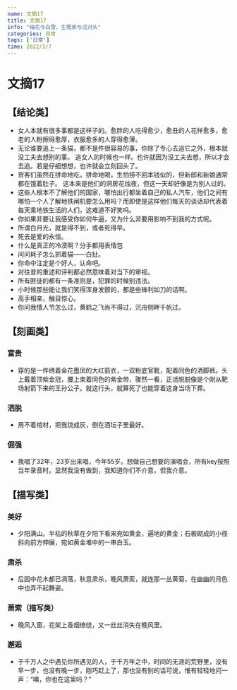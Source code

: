 ```yaml
---
name: 文摘17
title: 文摘17
info: "梅花与白雪，生冤家与活对头"
categories: 日常
tags: ['日常']
time: 2022/3/7
---
```


# 文摘17

## 【结论类】

- 女人本就有很多事都是这样子的。愈胖的人吃得愈少，愈丑的人花样愈多，愈老的人粉擦得愈厚，衣服愈多的人穿得愈薄。
- 无论谁要追上一条猫，都不是件很容易的事，你除了专心去追它之外，根本就没工夫去想别的事。
  追女人的时候也一样。也许就因为没工夫去想，所以才会去追。若是仔细想想，也许就会立刻回头了。
- 贺客们虽然在拼命地吃，拼命地喝，生怕捞不回本钱似的，但新郎和新娘通常都在饿着肚子。
  这本来是他们的洞房花烛夜，但这一天却好像是为别人过的。
- 这些人根本不了解他们的国家，哪怕出行都坐着自己的私人汽车，他们之间有哪怕一个人了解地铁闸机要怎么用吗？而即使是这样他们每天的谈话却代表着每天乘地铁生活的人们，这难道不好笑吗。
- 你如果非要让我感受你如何牛逼，又为什么非要用影响不到我的方式呢。
- 所谓白月光，就是得不到，或者死得早。
- 死去是爱的永恒。
- 什么是真正的冷漠啊？分手都用表情包
- 问问耗子怎么抓着猫——白扯。
- 你命中注定是个好人，认命吧。
- 对往昔的重述和评判都必然意味着对当下的审视。
- 所有匪徒的都有一条准则是，犯罪的时候别违法。
- 小时候那些能让我们笑得浑身发颤的，都是些锋利如刀的话啊。
- 高手相亲，触目惊心。
- 你问我情人节怎么过，黄鹤之飞尚不得过，沉舟侧畔千帆过。

## 【刻画类】

### 富贵

- 穿的是一件绣着金花墨凤的大红箭衣，一双粉底官靴，配着同色的洒脚裤。头上戴着顶紫金冠，腰上束着同色的紫金带，骤然一看，正活脱脱像是个刚从靶场射箭下来的王孙公子。就这行头，就算死了也能穿着这身当场下葬。

### 洒脱

- 用不着棺材，把我烧成灰，倒在酒坛子里最好。

### 倔强

- 我唱了32年，23岁出来唱，今年55岁。想做自己想要的演唱会，所有key按照当年录音时。显然我没有做到，我知道你们不介意，但我介意。

## 【描写类】

### 美好

- 夕阳满山。半枯的秋草在夕阳下看来宛如黄金，遍地的黄金；石板砌成的小径斜向前方伸展，宛如黄金堆中的一串白玉。

### 肃杀

- 后园中花木都已凋落，秋意肃杀，晚风萧索，就连那一丛黄菊，在幽幽的月色中也弄不起舞姿。

### 萧索（描写类）

- 晚风入窗，花架上香烟缭绕，又一丝丝消失在晚风里。

### 邂逅

- 于千万人之中遇见你所遇见的人，于千万年之中，时间的无涯的荒野里，没有早一步，也没有晚一步，刚巧赶上了，那也没有别的话可说，惟有轻轻地问一声：“噢，你也在这里吗？”











